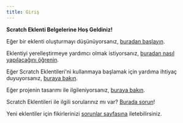 ```yaml
---
title: Giriş
---
```

**Scratch Eklenti Belgelerine Hoş Geldiniz!**

Eğer bir eklenti oluşturmayı düşünüyorsanız, [buradan başlayın](develop/getting-started/creating-an-addon).

Eklentiyi yerelleştirmeye yardımcı olmak istiyorsanız, [buradan nasıl yapılacağını öğrenin](localization/joining-the-localization-team).

Eğer Scratch Eklentileri'ni kullanmaya başlamak için yardıma ihtiyaç duyuyorsanız, [buraya bakın](getting-started/quick-start).

Eğer projenin tasarımı ile ilgileniyorsanız, [buraya bakın](reference/design).

Scratch Eklentileri ile ilgili sorularınız mı var? [Burada sorun](https://github.com/ScratchAddons/ScratchAddons/discussions)!

Yeni eklentiler için fikirlerinizi [sorunlar sayfasına](https://github.com/ScratchAddons/ScratchAddons/issues) iletebilirsiniz.